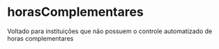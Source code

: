 # horasComplementares
Voltado para instituições que não possuem o controle automatizado de horas complementares
